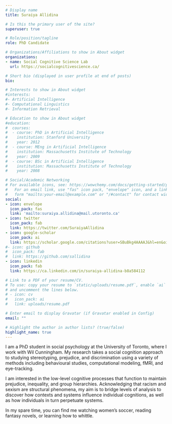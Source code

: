 ```yaml
---
# Display name
title: Suraiya Allidina

# Is this the primary user of the site?
superuser: true

# Role/position/tagline
role: PhD Candidate

# Organizations/Affiliations to show in About widget
organizations:
- name: Social Cognitive Science Lab
  url: https://socialcognitivescience.ca/

# Short bio (displayed in user profile at end of posts)
bio:

# Interests to show in About widget
#interests:
#- Artificial Intelligence
#- Computational Linguistics
#- Information Retrieval

# Education to show in About widget
#education:
#  courses:
#  - course: PhD in Artificial Intelligence
#    institution: Stanford University
#    year: 2012
#  - course: MEng in Artificial Intelligence
#    institution: Massachusetts Institute of Technology
#    year: 2009
#  - course: BSc in Artificial Intelligence
#    institution: Massachusetts Institute of Technology
#    year: 2008

# Social/Academic Networking
# For available icons, see: https://wowchemy.com/docs/getting-started/page-builder/#icons
#   For an email link, use "fas" icon pack, "envelope" icon, and a link in the
#   form "mailto:your-email@example.com" or "/#contact" for contact widget.
social:
- icon: envelope
  icon_pack: fas
  link: 'mailto:suraiya.allidina@mail.utoronto.ca'
- icon: twitter
  icon_pack: fab
  link: https://twitter.com/SuraiyaAllidina
- icon: google-scholar
  icon_pack: ai
  link: https://scholar.google.com/citations?user=SBuBkg4AAAAJ&hl=en&oi=ao
#- icon: github
#  icon_pack: fab
#  link: https://github.com/sallidina
- icon: linkedin
  icon_pack: fab
  link: https://ca.linkedin.com/in/suraiya-allidina-b8a584112

# Link to a PDF of your resume/CV.
# To use: copy your resume to `static/uploads/resume.pdf`, enable `ai` icons in `params.toml`, 
# and uncomment the lines below.
# - icon: cv
#   icon_pack: ai
#   link: uploads/resume.pdf

# Enter email to display Gravatar (if Gravatar enabled in Config)
email: ""

# Highlight the author in author lists? (true/false)
highlight_name: true
---
```


I am a PhD student in social psychology at the University of Toronto, where I work with Wil Cunningham. My research takes a social cognition approach to studying stereotyping, prejudice, and discrimination using a variety of methods including behavioural studies, computational modeling, fMRI, and eye-tracking.

I am interested in the low-level cognitive processes that function to maintain prejudice, inequality, and group hierarchies. Acknowledging that racism and sexism are structural phenomena, my aim is to bridge levels of analysis to discover how contexts and systems influence individual cognitions, as well as how individuals in turn perpetuate systems.

In my spare time, you can find me watching women’s soccer, reading fantasy novels, or learning how to whittle.
